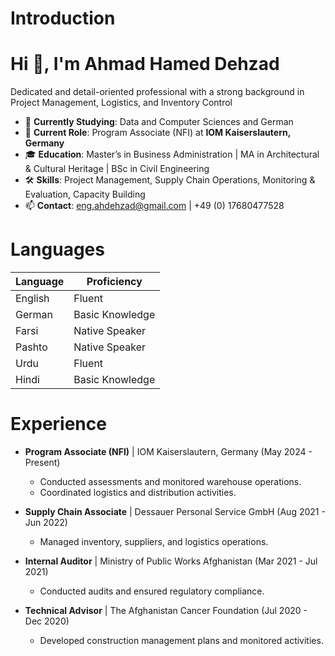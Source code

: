 # Introduction

# Hi 👋, I'm Ahmad Hamed Dehzad

Dedicated and detail-oriented professional with a strong background
 in Project Management, Logistics, and Inventory Control

- 📖 **Currently Studying**: Data and Computer Sciences and German
- 📍 **Current Role**: Program Associate (NFI) at **IOM Kaiserslautern, Germany**
- 🎓 **Education**: Master’s in Business Administration | MA in Architectural
   & Cultural Heritage | BSc in Civil Engineering
- 🛠️ **Skills**: Project Management, Supply Chain Operations, Monitoring
   & Evaluation, Capacity Building
- 📫 **Contact**: <eng.ahdehzad@gmail.com> | +49 (0) 17680477528

# Languages

| Language | Proficiency      |
|----------|------------------|
| English  | Fluent           |
| German   | Basic Knowledge  |
| Farsi    | Native Speaker   |
| Pashto   | Native Speaker   |
| Urdu     | Fluent           |
| Hindi    | Basic Knowledge  |

# Experience

- **Program Associate (NFI)** | IOM Kaiserslautern, Germany (May 2024 - Present)
  - Conducted assessments and monitored warehouse operations.
  - Coordinated logistics and distribution activities.

- **Supply Chain Associate** | Dessauer Personal Service GmbH (Aug 2021 - Jun 2022)
  - Managed inventory, suppliers, and logistics operations.

- **Internal Auditor** | Ministry of Public Works Afghanistan (Mar 2021 - Jul 2021)
  - Conducted audits and ensured regulatory compliance.

- **Technical Advisor** | The Afghanistan Cancer Foundation (Jul 2020 - Dec 2020)
  - Developed construction management plans and monitored activities.
